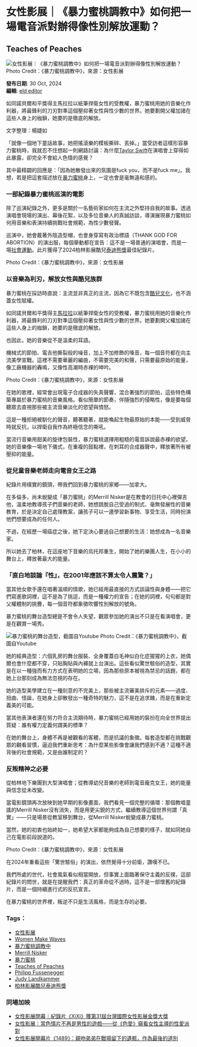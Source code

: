 # 女性影展｜《暴力蜜桃調教中》如何把一場電音派對辦得像性別解放運動？

## Teaches of Peaches

![女性影展｜《暴力蜜桃調教中》如何把一場電音派對辦得像性別解放運動？](https://bucket-image.inkmaginecms.com/version/mobile/1/image/2024/10/7bc6134a-ea2f-4b51-b048-74cb3a0cd4e8.jpg)
Photo Credit：《暴力蜜桃調教中》，來源：女性影展

**發布日期**: 30 Oct, 2024  
**編輯**: [eld editor](https://everylittled.com/author/eld-editor)

如同諾貝爾和平獎得主馬拉拉以紙筆捍衛女性的受教權，暴力蜜桃用她的音樂化作利器，將最鋒利的刀刃對準這個壓抑著女性與性少數的世界。她要劃開父權加諸在這些人身上的枷鎖，她要的是徹底的解放。

文字整理：楊婕如

「就像一個地下童話故事，她把搖滾樂的模板撕碎、丟掉。」當受訪者這樣形容暴力蜜桃時，我就忍不住想起一則網路討論：為什麼[Taylor Swift](https://zh.wikipedia.org/wiki/%E6%B3%B0%E5%8B%92%C2%B7%E6%96%AF%E5%A8%81%E5%A4%AB%E7%89%B9)在演唱會上穿得如此暴露，卻完全不會給人色情的感覺？

其中最精闢的回應是：「因為她散發出來的氛圍是fuck you，而不是fuck me」。我想，若是把這套描述放在[暴力蜜桃](https://en.wikipedia.org/wiki/Peaches_\(musician\))身上，一定也會是毫無違和感的。

### 一部紀錄暴力蜜桃巡演的電影

除了巡演紀錄之外，更多是關於一名藝術家如何在主流之外堅持自我的故事。透過演唱會現場的演出、幕後花絮，以及多位音樂人的真誠訪談，導演展現暴力蜜桃如何用音樂和表演持續挑戰社會規範，為性少數發聲。

巡演中，她會戴著外陰造型帽，也會身穿寫有政治標語（THANK GOD FOR ABORTION）的演出服，每個舉動都在宣告：這不是一場普通的演唱會，而是一場[社會運動](https://zh.wikipedia.org/zh-tw/%E7%A4%BE%E6%9C%83%E9%81%8B%E5%8B%95)。此片獲得了2024柏林影展酷兒[泰迪熊獎](https://zh.wikipedia.org/wiki/%E6%B3%B0%E8%BF%AA%E7%86%8A%E5%A5%96)最佳紀錄片。

Photo Credit：《暴力蜜桃調教中》，來源：女性影展

### 以音樂為利刃，解放女性與酷兒族群

暴力蜜桃在採訪時直說：主流並非真正的主流，因為它不既包含[酷兒文化](https://en.wikipedia.org/wiki/Queer)，也不涵蓋女性賦權。

如同諾貝爾和平獎得主[馬拉拉](https://zh.wikipedia.org/zh-tw/%E9%A9%AC%E6%8B%89%E6%8B%89%C2%B7%E4%BC%98%E7%B4%A0%E7%A6%8F%E6%89%8D%E4%BC%8A)以紙筆捍衛女性的受教權，暴力蜜桃用她的音樂化作利器，將最鋒利的刀刃對準這個壓抑著女性與性少數的世界。她要劃開父權加諸在這些人身上的枷鎖，她要的是徹底的解放。

也因此，她的音樂從不是溫柔的耳語。

機械式的節拍、電吉他撕裂般的噪音，加上不加修飾的嗓音，每一個音符都在向主流美學宣戰。這裡不需要華麗的編曲，不需要完美的和聲，只需要最原始的能量，像工廠機器的轟鳴，又像性高潮時赤裸的呻吟。

Photo Credit：《暴力蜜桃調教中》，來源：女性影展

在她的歌裡，經常會出現電子合成器的失真聲響，混合著強烈的節拍，這些特色構築專屬於暴力蜜桃的音樂風格。看似簡單的節奏，伴隨強烈的侵略性，像是要每個聽眾去直視那些被主流音樂淡化的慾望與憤怒。

這是一種拒絕被馴化的聲音，聽著聽著，就能喚起生物最原始的本能——受到威脅時就反抗，以捍衛自我作為終極信念的嘶吼。

當流行音樂用甜美的旋律包裝性，暴力蜜桃選擇用粗糙的電音訴說最赤裸的欲望。她的音樂像一場地下儀式，在重複的鼓點裡，在刺耳的合成器聲中，釋放著所有被壓抑的能量。

### 從兒童音樂老師走向電音女王之路

紀錄片用樸實的鏡頭，帶我們回到暴力蜜桃的家鄉——加拿大。

在多倫多，尚未蛻變成「暴力蜜桃」的Merrill Nisker是在教會的日托中心裡彈吉他，溫柔地教導孩子們音樂的老師，她想跳脫自己受過的制式、毫無發展性的音樂教育，於是決定自己處理教案，讓孩子可以一邊學習新事物、享受生活，同時扮演他們想要成為的任何人。

不過，在經歷一場癌症之後，她下定決心要過自己想要的生活：她想成為一名音樂家。

所以她去了柏林，在這座地下音樂的烏托邦重生，開始了她的樂團人生，在小小的舞台上，釋放著最大的能量。

### 「直白地談論『性』，在2001年應該不算太令人震驚？」 

當其他女歌手還在唱著溫順的情歌，她已經用最直接的方式談論性與身體——把它們寫進歌詞裡，這不是為了挑逗，而是一種權力的宣告；在她的詞裡，句句都是對父權體制的挑釁，每一個音符都象徵吹響性別解放的號角。

暴力蜜桃的舞台造型總是不會令人失望，觀眾參加她的演出不只是在看演唱會，更是在觀賞一場秀。

![暴力蜜桃的舞台造型，截圖自Youtube](https://bucket-image.inkmaginecms.com/version/mobile/1/image/2024/10/7bc6134a-ea2f-4b51-b048-74cb3a0cd4e8.jpg)
Photo Credit：《暴力蜜桃調教中》，截圖自Youtube

她的經典造型：六個乳房的舞台服裝、全身覆蓋白毛神似白化症猩猩的上衣，她偶爾也會什麼都不穿，只貼胸貼與內褲就上台演出。這些看似驚世駭俗的造型，其實是在以一種強而有力方式在表明她的立場，因為那些原本被視為禁忌的話題，都在她上台那刻成為無法忽視的存在。

她的造型美學建立在一種刻意的不完美上，那些被主流審美排斥的元素——過度、扭曲、怪誕，在她身上卻散發出一種奇特的魅力，這不是在追求醜，而是在重新定義美的可能。

當其他表演者還在努力符合主流期待時，暴力蜜桃已經用她的裝扮在向全世界提出質疑：誰有權力定義何謂美的標準？

在她的舞台上，身體不再是被觀看的客體，而是抗議的象徵。每套造型都在挑戰觀眾的觀看習慣，逼迫我們重新思考：為什麼某些影像會讓我們感到不適？這種不適背後的社會規範，又是由誰制定的？

### 反叛精神之必要

從柏林地下樂團到大型演唱會；從教導幼兒音樂的老師到電音龐克女王，她的能量與信念從未改變。

當電影鏡頭再次放映到她早期的影像畫面，我們看見一個完整的循環：那個教唱童謠的Merrill Nisker沒有消失，而是用更尖銳的方式，繼續教導這個世界何謂「真實」——只是場景從教室移到舞台，從Merrill Nisker蛻變成暴力蜜桃。

當然，她的初衷也始終如一，她希望大家都能夠成為自己想要的樣子，就如同她自己在電影前段說道的。

Photo Credit：《暴力蜜桃調教中》，來源：女性影展

在2024年重看這些「驚世駭俗」的演出，依然覺得十分前衛，讚嘆不已。

我們所處的世代，社會風氣看似相當開放，但事實上面臨著保守主義的反撲，這部紀錄片的問世，就是在提醒我們：真正的革命從不過時。這不是一部懷舊的紀錄片，而是一個持續進行式的反抗宣言。

在暴力蜜桃的世界裡，叛逆不只是生活風格，而是生存的必要。

### Tags：

- [女性影展](https://everylittled.com/tag/125551-%E5%A5%B3%E6%80%A7%E5%BD%B1%E5%B1%95 "女性影展")
- [Women Make Waves](https://everylittled.com/tag/353500-Women%20Make%20Waves "Women Make Waves")
- [暴力蜜桃調教中](https://everylittled.com/tag/363586-%E6%9A%B4%E5%8A%9B%E8%9C%9C%E6%A1%83%E8%AA%BF%E6%95%99%E4%B8%AD "暴力蜜桃調教中")
- [Merrill Nisker](https://everylittled.com/tag/363587-Merrill%20Nisker "Merrill Nisker")
- [暴力蜜桃](https://everylittled.com/tag/363588-%E6%9A%B4%E5%8A%9B%E8%9C%9C%E6%A1%83 "暴力蜜桃")
- [Teaches of Peaches](https://everylittled.com/tag/363589-Teaches%20of%20Peaches "Teaches of Peaches")
- [Philipp Fussenegger](https://everylittled.com/tag/363590-Philipp%20Fussenegger "Philipp Fussenegger")
- [Judy Landkammer](https://everylittled.com/tag/363591-Judy%20Landkammer "Judy Landkammer")
- [柏林影展酷兒泰迪熊獎](https://everylittled.com/tag/363607-%E6%9F%8F%E6%9E%97%E5%BD%B1%E5%B1%95%E9%85%B7%E5%85%92%E6%B3%B0%E8%BF%AA%E7%86%8A%E7%8D%8E "柏林影展酷兒泰迪熊獎")

### 同場加映

- [女性影展閉幕｜紀錄片《XiXi》獲第31屆台灣國際女性影展金獎大獎](https://everylittled.com/article/192110)
- [女性影展｜當色情片不再是男性的遊戲——從《色愛》窺看女性主導的性愛派對](https://everylittled.com/article/192053)
- [女性影展開幕片《1489》：親吻弟弟在戰場留下的遺骸，作為最後的道別](https://everylittled.com/article/192078)